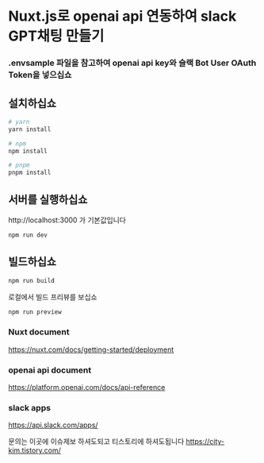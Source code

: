 # Nuxt.js로 openai api 연동하여 slack GPT채팅 만들기

### .envsample 파일을 참고하여 openai api key와 슬랙 Bot User OAuth Token을 넣으십쇼

## 설치하십쇼

```bash
# yarn
yarn install

# npm
npm install

# pnpm
pnpm install
```

## 서버를 실행하십쇼

http://localhost:3000 가 기본값입니다

```bash
npm run dev
```

## 빌드하십쇼

```bash
npm run build
```

로컬에서 빌드 프리뷰를 보십쇼

```bash
npm run preview
```

### Nuxt document
https://nuxt.com/docs/getting-started/deployment

### openai api document
https://platform.openai.com/docs/api-reference

### slack apps
https://api.slack.com/apps/

문의는 이곳에 이슈제보 하셔도되고
티스토리에 하셔도됩니다
https://city-kim.tistory.com/
